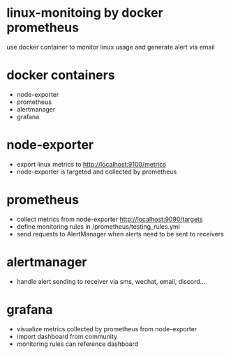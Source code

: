 # linux-monitoing by docker prometheus
use docker container to monitor linux usage and generate alert via email

# docker containers
- node-exporter
- prometheus
- alertmanager
- grafana

# node-exporter
- export linux metrics to [http://localhost:9100/metrics](http://localhost:9100/metrics)
- node-exporter is targeted and collected by prometheus

# prometheus
- collect metrics from node-exporter [http://localhost:9090/targets](http://localhost:9090/targets)
- define monitoring rules in /prometheus/testing_rules.yml
- send requests to AlertManager when alerts need to be sent to receivers

# alertmanager
- handle alert sending to receiver via sms, wechat, email, discord...

# grafana
- visualize metrics collected by prometheus from node-exporter
- import dashboard from community
- monitoring rules can reference dashboard

